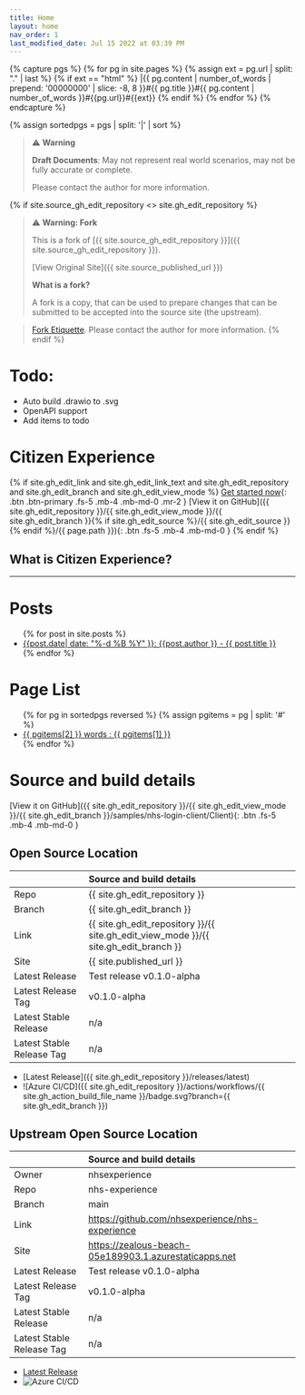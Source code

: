 ```yaml
---
title: Home
layout: home
nav_order: 1
last_modified_date: Jul 15 2022 at 03:39 PM
---
```



{% capture pgs %}
  {% for pg in site.pages %}
    {% assign ext = pg.url | split: "." | last %}
    {% if ext == "html" %}
      |{{ pg.content | number_of_words  | prepend: '00000000' | slice: -8, 8 }}#{{ pg.title }}#{{ pg.content | number_of_words }}#{{pg.url}}#{{ext}}
    {% endif %}
  {% endfor %}
{% endcapture %}

{% assign sortedpgs = pgs | split: '|' | sort %}



> ⚠️ **Warning**
>  
> **Draft Documents**: May not represent real world scenarios, may not be fully accurate or complete.
>
> Please contact the author for more information.

{% if site.source_gh_edit_repository <> site.gh_edit_repository %}
  > ⚠️ **Warning: Fork**
  >  
  > This is a fork of [{{ site.source_gh_edit_repository }}]({{ site.source_gh_edit_repository }}).
  >
  > [View Original Site]({{ site.source_published_url }})
  >
  > **What is a fork?**
  >
  > A fork is a copy, that can be used to prepare changes that can be submitted to be accepted into the source site (the upstream).

  > [Fork Etiquette](/process/fork-etiquette.html). Please contact the author for more information.
{% endif %}
# Todo:

- Auto build .drawio to .svg
- OpenAPI support
- Add items to todo

# Citizen Experience

{% if
    site.gh_edit_link and
    site.gh_edit_link_text and
    site.gh_edit_repository and
    site.gh_edit_branch and
    site.gh_edit_view_mode
%}
[Get started now](/contributing.html){: .btn .btn-primary .fs-5 .mb-4 .mb-md-0 .mr-2 } [View it on GitHub]({{ site.gh_edit_repository }}/{{ site.gh_edit_view_mode }}/{{ site.gh_edit_branch }}{% if site.gh_edit_source %}/{{ site.gh_edit_source }}{% endif %}/{{ page.path }}){: .btn .fs-5 .mb-4 .mb-md-0 }
{% endif %}


## What is Citizen Experience?

---
# Posts
<ul>
    {% for post in site.posts %}
      <li>
        <a href="{{ post.url }}">{{post.date| date: "%-d %B %Y" }}: {{post.author }} - {{ post.title }}</a>
      </li>
    {% endfor %}
</ul>

# Page List
<div>
<ul>
{% for pg in sortedpgs reversed %}
    {% assign pgitems = pg | split: '#' %}
    <li><a href="{{pgitems[3]}}">{{ pgitems[2] }} words : {{ pgitems[1] }}</a></li>
{% endfor %}
</ul>
</div>

# Source and build details
  
  
[View it on GitHub]({{ site.gh_edit_repository }}/{{ site.gh_edit_view_mode }}/{{ site.gh_edit_branch }}/samples/nhs-login-client/Client){: .btn .fs-5 .mb-4 .mb-md-0 }


## Open Source Location


|                           | Source and build details                                                             |
| :------------------------ | :----------------------------------------------------------------------------------- |
| Repo                      | {{ site.gh_edit_repository }}                                                        |
| Branch                    | {{ site.gh_edit_branch }}                                                            |
| Link                      | {{ site.gh_edit_repository }}/{{ site.gh_edit_view_mode }}/{{ site.gh_edit_branch }} |
| Site                      | {{ site.published_url }}                                                             |
| Latest Release            | Test release v0.1.0-alpha                                                            |
| Latest Release Tag        | v0.1.0-alpha                                                                         |
| Latest Stable Release     | n/a                                                                                  |
| Latest Stable Release Tag | n/a                                                                                  |

- [Latest Release]({{ site.gh_edit_repository }}/releases/latest)
- ![Azure CI/CD]({{ site.gh_edit_repository }}/actions/workflows/{{ site.gh_action_build_file_name }}/badge.svg?branch={{ site.gh_edit_branch }})

## Upstream Open Source Location

|                           | Source and build details                              |
| :------------------------ | :---------------------------------------------------- |
| Owner                     | nhsexperience                                         |
| Repo                      | nhs-experience                                        |
| Branch                    | main                                                  |
| Link                      | https://github.com/nhsexperience/nhs-experience       |
| Site                      | https://zealous-beach-05e189903.1.azurestaticapps.net |
| Latest Release            | Test release v0.1.0-alpha                             |
| Latest Release Tag        | v0.1.0-alpha                                          |
| Latest Stable Release     | n/a                                                   |
| Latest Stable Release Tag | n/a                                                   |

- [Latest Release](https://github.com/nhsexperience/nhs-experience/releases/latest)
- ![Azure CI/CD](https://github.com/nhsexperience/nhs-experience/actions/workflows/azure-static-web-apps-zealous-beach-05e189903.yml/badge.svg?branch=main)